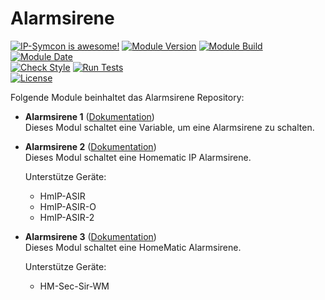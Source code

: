 # Alarmsirene  

[![IP-Symcon is awesome!](https://img.shields.io/badge/IP--Symcon-5.5-blue.svg)](https://www.symcon.de)
[![Module Version](https://img.shields.io/badge/Module_Version-5.1-blue.svg)]()
[![Module Build](https://img.shields.io/badge/Module_Build-8-blue.svg)]()
[![Module Date](https://img.shields.io/badge/Module_Date-20210414-blue.svg)]()  
[![Check Style](https://github.com/ubittner/Alarmsirene/workflows/Check%20Style/badge.svg)](https://github.com/ubittner/Alarmsirene/actions)
[![Run Tests](https://github.com/ubittner/Alarmsirene/workflows/Run%20Tests/badge.svg)](https://github.com/ubittner/Alarmsirene/actions)  
[![License](https://img.shields.io/badge/License-CC%20BY--NC--SA%204.0-green.svg)](https://creativecommons.org/licenses/by-nc-sa/4.0/)  

Folgende Module beinhaltet das Alarmsirene Repository:  

- __Alarmsirene 1__ ([Dokumentation](Alarmsirene%201))  
    Dieses Modul schaltet eine Variable, um eine Alarmsirene zu schalten.
    
- __Alarmsirene 2__ ([Dokumentation](Alarmsirene%202))  
    Dieses Modul schaltet eine Homematic IP Alarmsirene.  
    
    Unterstütze Geräte:
    * HmIP-ASIR
    * HmIP-ASIR-O
    * HmIP-ASIR-2
    
- __Alarmsirene 3__ ([Dokumentation](Alarmsirene%203))  
    Dieses Modul schaltet eine HomeMatic Alarmsirene.  
    
    Unterstütze Geräte:
    * HM-Sec-Sir-WM